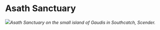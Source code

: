 # Asath Sanctuary

<img src="Asath Sanctuary.md"><i>Asath Sanctuary on the small island of Gaudis in Southcatch, Scender.</i></img>
